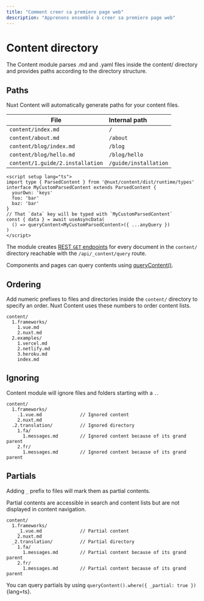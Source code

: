 ```yaml
---
title: "Comment creer ca premiere page web"
description: "Apprenons ensemble à creer sa premiere page web"
---
```


# Content directory

The Content module parses .md and .yaml files inside the content/ directory and provides paths according to the directory structure.

## Paths

Nuxt Content will automatically generate paths for your content files.

| File | Internal path |
| ----------------- | :-------- |
| `content/index.md` | `/` |
| `content/about.md` | `/about` |
| `content/blog/index.md` | `/blog` |
| `content/blog/hello.md` | `/blog/hello` |
| `content/1.guide/2.installation` | `/guide/installation` |



```vue
<script setup lang="ts">
import type { ParsedContent } from '@nuxt/content/dist/runtime/types'
interface MyCustomParsedContent extends ParsedContent {
  yourOwn: 'keys'
  foo: 'bar'
  baz: 'bar'
}
// That `data` key will be typed with `MyCustomParsedContent`
const { data } = await useAsyncData(
  () => queryContent<MyCustomParsedContent>({ ...anyQuery })
)
</script>
```

The module creates [REST `GET` endpoints](/guide/displaying/querying#API) for every document in the `content/` directory reachable with the `/api/_content/query` route.

Components and pages can query contents using [queryContent()](/guide/displaying/querying).

## Ordering

Add numeric prefixes to files and directories inside the `content/` directory to specify an order.
Nuxt Content uses these numbers to order content lists.

```[Directory structure]
content/
  1.frameworks/
    1.vue.md
    2.nuxt.md
  2.examples/
    1.vercel.md
    2.netlify.md
    3.heroku.md
    index.md
```


## Ignoring

Content module will ignore files and folders starting with a `.`.

```[Directory structure]
content/
  1.frameworks/
    .1.vue.md              // Ignored content
    2.nuxt.md
  .2.translation/          // Ignored directory
    1.fa/
      1.messages.md        // Ignored content because of its grand parent
    2.fr/
      1.messages.md        // Ignored content because of its grand parent
```

## Partials

Adding `_` prefix to files will mark them as partial contents.

Partial contents are accessible in search and content lists but are not displayed in content navigation.

```[Directory structure]
content/
  1.frameworks/
    _1.vue.md              // Partial content
    2.nuxt.md
  _2.translation/          // Partial directory
    1.fa/
      1.messages.md        // Partial content because of its grand parent
    2.fr/
      1.messages.md        // Partial content because of its grand parent
```



You can query partials by using `queryContent().where({ _partial: true })`{lang=ts}.